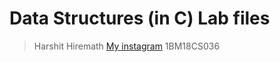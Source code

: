 # **Data Structures (in C) Lab files**
> Harshit Hiremath [My instagram](www.instagram.com/harshit.hiremath)
> 1BM18CS036
